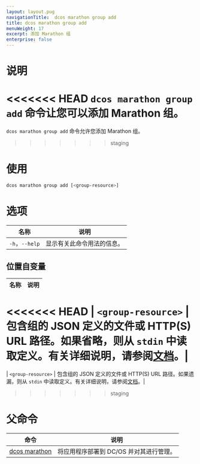 ```yaml
---
layout: layout.pug
navigationTitle:  dcos marathon group add
title: dcos marathon group add
menuWeight: 17
excerpt: 添加 Marathon 组
enterprise: false
---
```



# 说明

<<<<<<< HEAD
`dcos marathon group add` 命令让您可以添加 Marathon 组。
=======
`dcos marathon group add` 命令允许您添加 Marathon 组。
>>>>>>> staging

# 使用

```bash
dcos marathon group add [<group-resource>]
```

# 选项

| 名称 | 说明 |
|---------|-------------|
| `-h`，`--help` | 显示有关此命令用法的信息。 |


## 位置自变量

| 名称 | 说明 |
|---------|-------------|
<<<<<<< HEAD
| `<group-resource>` | 包含组的 JSON 定义的文件或 HTTP(S) URL 路径。如果省略，则从 `stdin` 中读取定义。有关详细说明，请参阅[文档](/cn/1.12/deploying-services/marathon-api/)。|
=======
| `<group-resource>` | 包含组的 JSON 定义的文件或 HTTP(S) URL 路径。如果遗漏，则从 `stdin` 中读取定义。有关详细说明，请参阅[文档](/cn/1.12/deploying-services/marathon-api/)。|
>>>>>>> staging

# 父命令

| 命令 | 说明 |
|---------|-------------|
| [dcos marathon](/cn/1.12/cli/command-reference/dcos-marathon/) | 将应用程序部署到 DC/OS 并对其进行管理。|

